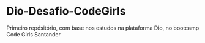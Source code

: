 # Dio-Desafio-CodeGirls
Primeiro repósitório, com base nos estudos na plataforma Dio, no bootcamp Code Girls Santander
